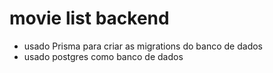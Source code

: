 # movie list backend

- usado Prisma para criar as migrations do banco de dados
- usado postgres como banco de dados
